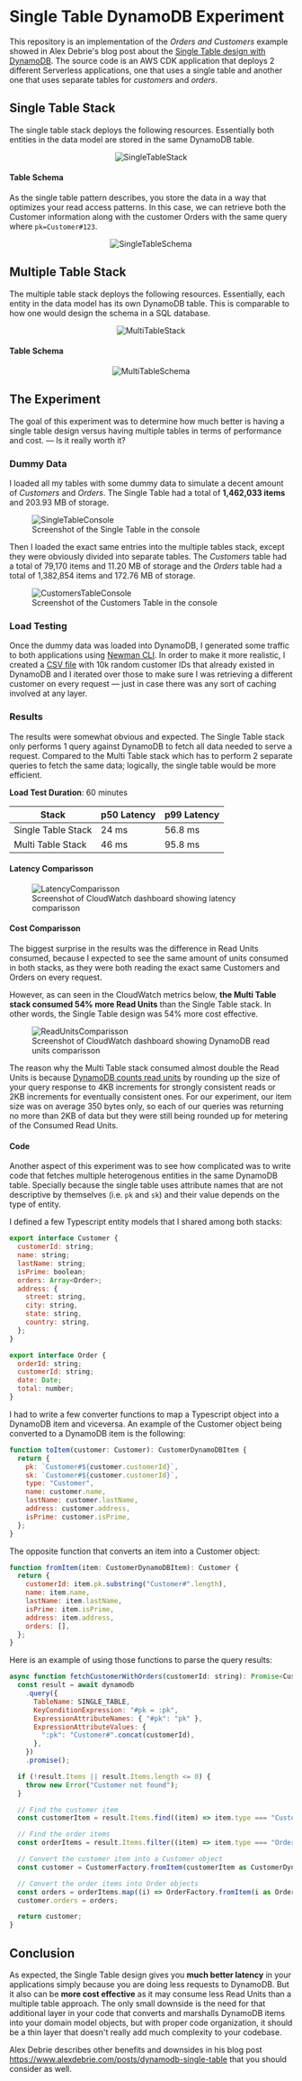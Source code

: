# Single Table DynamoDB Experiment

This repository is an implementation of the _Orders and Customers_ example showed in Alex Debrie's blog post about the [Single Table design with DynamoDB](https://www.alexdebrie.com/posts/dynamodb-single-table). The source code is an AWS CDK application that deploys 2 different Serverless applications, one that uses a single table and another one that uses separate tables for _customers_ and _orders_.

## Single Table Stack

The single table stack deploys the following resources. Essentially both entities in the data model are stored in the same DynamoDB table.

<p align="center">
  <img alt="SingleTableStack" src="docs/single-table-arch.svg">
</p>

#### Table Schema

As the single table pattern describes, you store the data in a way that optimizes your read access patterns. In this case, we can retrieve both the Customer information along with the customer Orders with the same query where `pk=Customer#123`.

<p align="center">
  <img alt="SingleTableSchema" src="docs/single-table-schema.svg">
</p>

## Multiple Table Stack

The multiple table stack deploys the following resources. Essentially, each entity in the data model has its own DynamoDB table. This is comparable to how one would design the schema in a SQL database.

<p align="center">
  <img alt="MultiTableStack" src="docs/multiple-tables-arch.svg">
</p>

#### Table Schema

<p align="center">
  <img alt="MultiTableSchema" src="docs/multiple-tables-schema.svg">
</p>

## The Experiment

The goal of this experiment was to determine how much better is having a single table design versus having multiple tables in terms of performance and cost. –– Is it really worth it?

### Dummy Data

I loaded all my tables with some dummy data to simulate a decent amount of _Customers_ and _Orders_. The Single Table had a total of **1,462,033 items** and 203.93 MB of storage.

<p align="center">
  <figure>
    <img alt="SingleTableConsole" src="docs/single-table-console.png">
    <figcaption>Screenshot of the Single Table in the console</figcaption>
  </figure>
</p>

Then I loaded the exact same entries into the multiple tables stack, except they were obviously divided into separate tables. The _Customers_ table had a total of 79,170 items and 11.20 MB of storage and the _Orders_ table had a total of 1,382,854 items and 172.76 MB of storage.

<p align="center">
  <figure>
    <img alt="CustomersTableConsole" src="docs/customers-table-console.png">
    <figcaption>Screenshot of the Customers Table in the console</figcaption>
  </figure>
</p>

### Load Testing

Once the dummy data was loaded into DynamoDB, I generated some traffic to both applications using [Newman CLI](https://github.com/postmanlabs/newman). In order to make it more realistic, I created a [CSV file](loadtest/customers.csv) with 10k random customer IDs that already existed in DynamoDB and I iterated over those to make sure I was retrieving a different customer on every request –– just in case there was any sort of caching involved at any layer.

### Results

The results were somewhat obvious and expected. The Single Table stack only performs 1 query against DynamoDB to fetch all data needed to serve a request. Compared to the Multi Table stack which has to perform 2 separate queries to fetch the same data; logically, the single table would be more efficient.

**Load Test Duration**: 60 minutes

| Stack              | p50 Latency | p99 Latency |
| ------------------ | ----------- | ----------- |
| Single Table Stack | 24 ms       | 56.8 ms     |
| Multi Table Stack  | 46 ms       | 95.8 ms     |

#### Latency Comparisson

<p align="center">
  <figure>
    <img alt="LatencyComparisson" src="docs/latency-comparisson.png">
    <figcaption>Screenshot of CloudWatch dashboard showing latency comparisson</figcaption>
  </figure>
</p>

#### Cost Comparisson

The biggest surprise in the results was the difference in Read Units consumed, because I expected to see the same amount of units consumed in both stacks, as they were both reading the exact same Customers and Orders on every request.

However, as can seen in the CloudWatch metrics below, **the Multi Table stack consumed 54% more Read Units** than the Single Table stack. In other words, the Single Table design was 54% more cost effective.

<p align="center">
  <figure>
    <img alt="ReadUnitsComparisson" src="docs/read-units-comparisson.png">
    <figcaption>Screenshot of CloudWatch dashboard showing DynamoDB read units comparisson</figcaption>
  </figure>
</p>

The reason why the Multi Table stack consumed almost double the Read Units is because [DynamoDB counts read units](https://docs.aws.amazon.com/amazondynamodb/latest/developerguide/HowItWorks.ReadWriteCapacityMode.html#HowItWorks.requests) by rounding up the size of your query response to 4KB increments for strongly consistent reads or 2KB increments for eventually consistent ones. For our experiment, our item size was on average 350 bytes only, so each of our queries was returning no more than 2KB of data but they were still being rounded up for metering of the Consumed Read Units.

#### Code

Another aspect of this experiment was to see how complicated was to write code that fetches multiple heterogenous entities in the same DynamoDB table. Specially because the single table uses attribute names that are not descriptive by themselves (i.e. `pk` and `sk`) and their value depends on the type of entity.

I defined a few Typescript entity models that I shared among both stacks:

```js
export interface Customer {
  customerId: string;
  name: string;
  lastName: string;
  isPrime: boolean;
  orders: Array<Order>;
  address: {
    street: string,
    city: string,
    state: string,
    country: string,
  };
}

export interface Order {
  orderId: string;
  customerId: string;
  date: Date;
  total: number;
}
```

I had to write a few converter functions to map a Typescript object into a DynamoDB item and viceversa. An example of the Customer object being converted to a DynamoDB item is the following:

```js
function toItem(customer: Customer): CustomerDynamoDBItem {
  return {
    pk: `Customer#${customer.customerId}`,
    sk: `Customer#${customer.customerId}`,
    type: "Customer",
    name: customer.name,
    lastName: customer.lastName,
    address: customer.address,
    isPrime: customer.isPrime,
  };
}
```

The opposite function that converts an item into a Customer object:

```js
function fromItem(item: CustomerDynamoDBItem): Customer {
  return {
    customerId: item.pk.substring("Customer#".length),
    name: item.name,
    lastName: item.lastName,
    isPrime: item.isPrime,
    address: item.address,
    orders: [],
  };
}
```

Here is an example of using those functions to parse the query results:

```js
async function fetchCustomerWithOrders(customerId: string): Promise<Customer> {
  const result = await dynamodb
    .query({
      TableName: SINGLE_TABLE,
      KeyConditionExpression: "#pk = :pk",
      ExpressionAttributeNames: { "#pk": "pk" },
      ExpressionAttributeValues: {
        ":pk": "Customer#".concat(customerId),
      },
    })
    .promise();

  if (!result.Items || result.Items.length <= 0) {
    throw new Error("Customer not found");
  }

  // Find the customer item
  const customerItem = result.Items.find((item) => item.type === "Customer");

  // Find the order items
  const orderItems = result.Items.filter((item) => item.type === "Order");

  // Convert the customer item into a Customer object
  const customer = CustomerFactory.fromItem(customerItem as CustomerDynamoDBItem);

  // Convert the order items into Order objects
  const orders = orderItems.map((i) => OrderFactory.fromItem(i as OrderDynamoDBItem));
  customer.orders = orders;

  return customer;
}
```

## Conclusion

As expected, the Single Table design gives you **much better latency** in your applications simply because you are doing less requests to DynamoDB. But it also can be **more cost effective** as it may consume less Read Units than a multiple table approach. The only small downside is the need for that additional layer in your code that converts and marshalls DynamoDB items into your domain model objects, but with proper code organization, it should be a thin layer that doesn't really add much complexity to your codebase.

Alex Debrie describes other benefits and downsides in his blog post https://www.alexdebrie.com/posts/dynamodb-single-table that you should consider as well.
